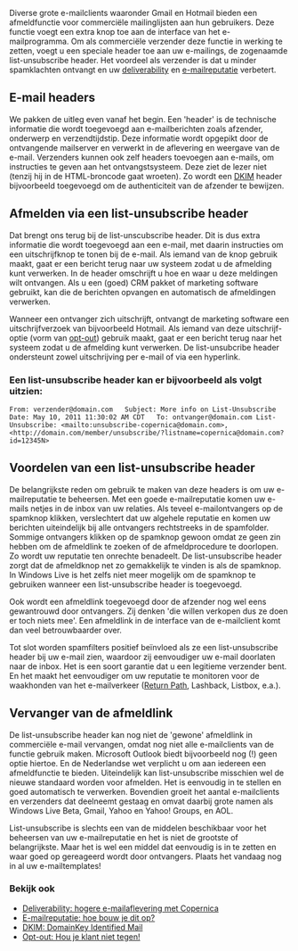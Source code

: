 Diverse grote e-mailclients waaronder Gmail en Hotmail bieden een
afmeldfunctie voor commerciële mailinglijsten aan hun gebruikers. Deze
functie voegt een extra knop toe aan de interface van het
e-mailprogramma. Om als commerciële verzender deze functie in werking te
zetten, voegt u een speciale header toe aan uw e-mailings, de zogenaamde
list-unsubscribe header. Het voordeel als verzender is dat u minder
spamklachten ontvangt en uw
[deliverability](./deliverability-better-email-delivery-with-copernica.md "Deliverability")
en [e-mailreputatie](./how-to-build-up-your-email-reputation.md "E-mail reputatie")
verbetert.

E-mail headers
--------------

We pakken de uitleg even vanaf het begin. Een 'header' is de technische
informatie die wordt toegevoegd aan e-mailberichten zoals afzender,
onderwerp en verzendtijdstip. Deze informatie wordt opgepikt door de
ontvangende mailserver en verwerkt in de aflevering en weergave van de
e-mail. Verzenders kunnen ook zelf headers toevoegen aan e-mails, om
instructies te geven aan het ontvangstsysteem. Deze ziet de lezer niet
(tenzij hij in de HTML-broncode gaat wroeten). Zo wordt een
[DKIM](./dkim-domainkey-identified-mail.md "DKIM")
header bijvoorbeeld toegevoegd om de authenticiteit van de afzender te
bewijzen.

Afmelden via een list-unsubscribe header
----------------------------------------

Dat brengt ons terug bij de list-unscubscribe header. Dit is dus extra
informatie die wordt toegevoegd aan een e-mail, met daarin instructies
om een uitschrijfknop te tonen bij de e-mail. Als iemand van de knop
gebruik maakt, gaat er een bericht terug naar uw systeem zodat u de
afmelding kunt verwerken. In de header omschrijft u hoe en waar u deze
meldingen wilt ontvangen. Als u een (goed) CRM pakket of marketing
software gebruikt, kan die de berichten opvangen en automatisch de
afmeldingen verwerken.

Wanneer een ontvanger zich uitschrijft, ontvangt de marketing software
een uitschrijfverzoek van bijvoorbeeld Hotmail. Als iemand van deze
uitschrijf-optie (vorm van
[opt-out](./opt-out-do-not-stop-your-client.md "Opt-out"))
gebruik maakt, gaat er een bericht terug naar het systeem zodat u de
afmelding kunt verwerken. De list-unsubcribe header ondersteunt zowel
uitschrijving per e-mail of via een hyperlink.

### Een list-unsubscribe header kan er bijvoorbeeld als volgt uitzien:

`From: verzender@domain.com   Subject: More info on List-Unsubscribe   Date: May 10, 2011 11:30:02 AM CDT   To: ontvanger@domain.com List-Unsubscribe: <mailto:unsubscribe-copernica@domain.com>, <http://domain.com/member/unsubscribe/?listname=copernica@domain.com?id=12345N>`

Voordelen van een list-unsubscribe header
-----------------------------------------

De belangrijkste reden om gebruik te maken van deze headers is om uw
e-mailreputatie te beheersen. Met een goede e-mailreputatie komen uw
e-mails netjes in de inbox van uw relaties. Als teveel e-mailontvangers
op de spamknop klikken, verslechtert dat uw algehele reputatie en komen
uw berichten uiteindelijk bij alle ontvangers rechtstreeks in de
spamfolder. Sommige ontvangers klikken op de spamknop gewoon omdat ze
geen zin hebben om de afmeldlink te zoeken of de afmeldprocedure te
doorlopen. Zo wordt uw reputatie ten onrechte benadeelt. De
list-unsubscribe header zorgt dat de afmeldknop net zo gemakkelijk te
vinden is als de spamknop. In Windows Live is het zelfs niet meer
mogelijk om de spamknop te gebruiken wanneer een list-unsubscribe header
is toegevoegd.

Ook wordt een afmeldlink toegevoegd door de afzender nog wel eens
gewantrouwd door ontvangers. Zij denken 'die willen verkopen dus ze doen
er toch niets mee'. Een afmeldlink in de interface van de e-mailclient
komt dan veel betrouwbaarder over.

Tot slot worden spamfilters positief beïnvloed als ze een
list-unsubscribe header bij uw e-mail zien, waardoor zij eenvoudiger uw
e-mail doorlaten naar de inbox. Het is een soort garantie dat u een
legitieme verzender bent. En het maakt het eenvoudiger om uw reputatie
te monitoren voor de waakhonden van het e-mailverkeer ([Return
Path](./return-path-improved-deliverability-and-trust.md "Return Path"),
Lashback, Listbox, e.a.).

Vervanger van de afmeldlink
---------------------------

De list-unsubscribe header kan nog niet de 'gewone' afmeldlink in
commerciële e-mail vervangen, omdat nog niet alle e-mailclients van de
functie gebruik maken. Microsoft Outlook biedt bijvoorbeeld nog (!) geen
optie hiertoe. En de Nederlandse wet verplicht u om aan iedereen een
afmeldfunctie te bieden. Uiteindelijk kan list-unsubscribe misschien wel
de nieuwe standaard worden voor afmelden. Het is eenvoudig in te stellen
en goed automatisch te verwerken. Bovendien groeit het aantal
e-mailclients en verzenders dat deelneemt gestaag en omvat daarbij grote
namen als Windows Live Beta, Gmail, Yahoo en Yahoo! Groups, en AOL.

List-unsubscribe is slechts een van de middelen beschikbaar voor het
beheersen van uw e-mailreputatie en het is niet de grootste of
belangrijkste. Maar het is wel een middel dat eenvoudig is in te zetten
en waar goed op gereageerd wordt door ontvangers. Plaats het vandaag nog
in al uw e-mailtemplates!

### Bekijk ook

-   [Deliverability: hogere e-mailaflevering met
    Copernica](./deliverability-better-email-delivery-with-copernica.md "Deliverability: hogere e-mailaflevering met Copernica")
-   [E-mailreputatie: hoe bouw je dit
    op?](./how-to-build-up-your-email-reputation.md "E-mailreputatie: hoe bouw je dit op?")
-   [DKIM: DomainKey Identified
    Mail](./dkim-domainkey-identified-mail.md "DKIM: DomainKey Identified Mail")
-   [Opt-out: Hou je klant niet
    tegen!](./opt-out-do-not-stop-your-client.md "Opt-out: Hou je klant niet tegen!")

